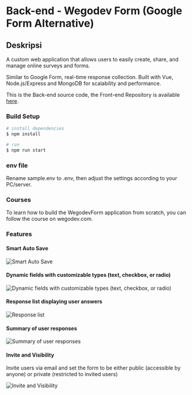 # Back-end - Wegodev Form (Google Form Alternative)

## Deskripsi
A custom web application that allows users to easily create, share, and manage online surveys and forms.

Similar to Google Form, real-time response collection. Built with Vue, Node.js/Express and MongoDB for scalability and performance.

This is the Back-end source code, the Front-end Repository is available [here](https://github.com/adamalfiansyah/wegodevform-front-end).

### Build Setup

```bash
# install dependencies
$ npm install

# run
$ npm run start
```

### env file

Rename sample.env to .env, then adjust the settings according to your PC/server.

### Courses

To learn how to build the WegodevForm application from scratch, you can follow the course on wegodev.com.

### Features

#### Smart Auto Save

![Smart Auto Save](https://wegodev.com/_ipx/contents/wegodevform-autosave.gif)

#### Dynamic fields with customizable types (text, checkbox, or radio)

![Dynamic fields with customizable types (text, checkbox, or radio)](https://wegodev.com/_ipx/contents/wegodevform-create-question.gif)

#### Response list displaying user answers

![Response list](https://wegodev.com/_ipx/contents/wegodevform-list.gif)

#### Summary of user responses

![Summary of user responses](https://wegodev.com/_ipx/contents/wegodevform-summary.gif)

#### Invite and Visibility
Invite users via email and set the form to be either public (accessible by anyone) or private (restricted to invited users)

![Invite and Visibility](https://wegodev.com/_ipx/contents/wegodevform-invite-and-visibility.gif)
